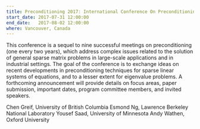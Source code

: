 ```yaml
---
title: Preconditioning 2017: International Conference On Preconditioning Techniques For Scientific And Industrial Applications
start_date: 2017-07-31 12:00:00
end_date:   2017-08-02 12:00:00
where: Vancouver, Canada
---
```


This conference is a sequel to nine successful meetings on
preconditioning (one every two years), which address complex issues
related to the solution of general sparse matrix problems in
large-scale applications and in industrial settings. The goal of the
conference is to exchange ideas on recent developments in
preconditioning techniques for sparse linear systems of equations, and
to a lesser extent for eigenvalue problems. A forthcoming announcement
will provide details on focus areas, paper submission, important
dates, program committee members, and invited speakers.

Chen Greif, University of British Columbia
Esmond Ng, Lawrence Berkeley National Laboratory
Yousef Saad, University of Minnesota
Andy Wathen, Oxford University
